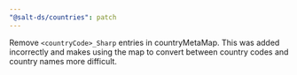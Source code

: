 ```yaml
---
"@salt-ds/countries": patch
---
```


Remove `<countryCode>_Sharp` entries in countryMetaMap. This was added incorrectly and makes using the map to convert between country codes and country names more difficult.
